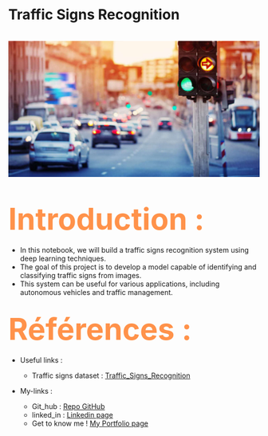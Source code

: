 # Traffic Signs Recognition
</br>
<div style="text-align:center; color:#FF0000; font-size:80px">
<img src="./traffic_pic.jpeg" style="width:900px; height:auto">
</div>

## <span style="color:  #ff924a ; font-size:60px">Introduction :</span>

-  In this notebook, we will build a traffic signs recognition system using deep learning techniques.
- The goal of this project is to develop a model capable of identifying and classifying traffic signs from images.
- This system can be useful for various applications, including autonomous vehicles and traffic management.

## <span style="color:  #ff924a ; font-size:60px">Références :</span>

- Useful links :
    - Traffic signs dataset : <a href="https://drive.google.com/file/d/13LZVpPj7UbPZFeyG5ab2OMIWuVJ5duZc/view?usp=drive_link">Traffic_Signs_Recognition </a>
    
- My-links :
    - Git_hub : <a href="https://github.com/SouLayman2022/Traffic_Signs_Recognition.git">Repo GitHub</a>
    - linked_in : <a href="https://www.linkedin.com/in/soulayman-el-guasmi-13b890240/">Linkedin page</a>
    - Get to know me ! <a href="https://soulayman2022.github.io/Data_Scientist_Portfolio/">My Portfolio page</a>
